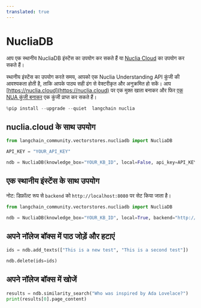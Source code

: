 ```yaml
---
translated: true
---
```


# NucliaDB

आप एक स्थानीय NucliaDB इंस्टेंस का उपयोग कर सकते हैं या [Nuclia Cloud](https://nuclia.cloud) का उपयोग कर सकते हैं।

स्थानीय इंस्टेंस का उपयोग करते समय, आपको एक Nuclia Understanding API कुंजी की आवश्यकता होती है, ताकि आपके पाठ्य सही ढंग से वेक्टरीकृत और अनुक्रमित हो सकें। आप [https://nuclia.cloud](https://nuclia.cloud) पर एक मुक्त खाता बनाकर और फिर [एक NUA कुंजी बनाकर](https://docs.nuclia.dev/docs/docs/using/understanding/intro) एक कुंजी प्राप्त कर सकते हैं।

```python
%pip install --upgrade --quiet  langchain nuclia
```

## nuclia.cloud के साथ उपयोग

```python
from langchain_community.vectorstores.nucliadb import NucliaDB

API_KEY = "YOUR_API_KEY"

ndb = NucliaDB(knowledge_box="YOUR_KB_ID", local=False, api_key=API_KEY)
```

## एक स्थानीय इंस्टेंस के साथ उपयोग

नोट: डिफ़ॉल्ट रूप से `backend` को `http://localhost:8080` पर सेट किया जाता है।

```python
from langchain_community.vectorstores.nucliadb import NucliaDB

ndb = NucliaDB(knowledge_box="YOUR_KB_ID", local=True, backend="http://my-local-server")
```

## अपने नॉलेज बॉक्स में पाठ जोड़ें और हटाएं

```python
ids = ndb.add_texts(["This is a new test", "This is a second test"])
```

```python
ndb.delete(ids=ids)
```

## अपने नॉलेज बॉक्स में खोजें

```python
results = ndb.similarity_search("Who was inspired by Ada Lovelace?")
print(results[0].page_content)
```

